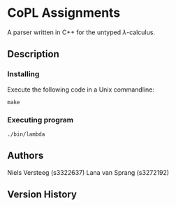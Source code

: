 # CoPL Assignments

A parser written in C++ for the untyped $\lambda$-calculus.

## Description


### Installing
Execute the following code in a Unix commandline:
```
make
```

### Executing program

```
./bin/lambda
```

## Authors

Niels Versteeg (s3322637)
Lana van Sprang (s3272192)

## Version History